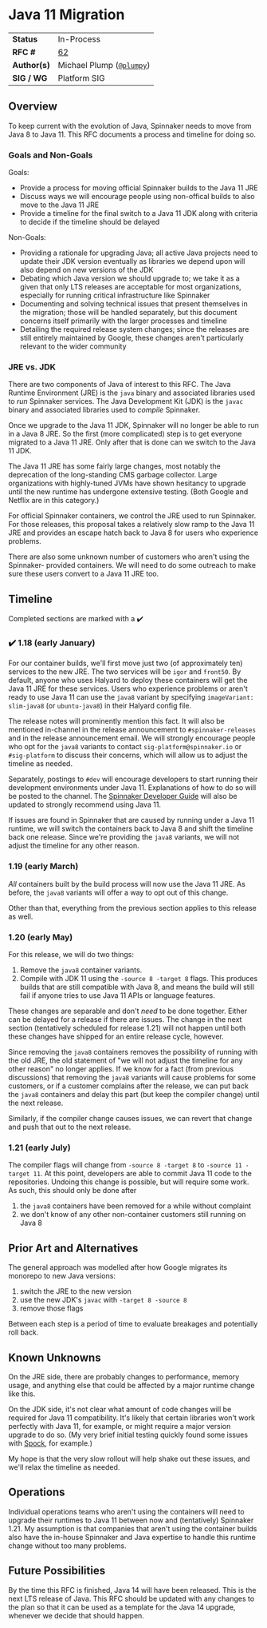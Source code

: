 # Java 11 Migration

| | |
|-|-|
| **Status**     | In-Process |
| **RFC #**      | [62](https://github.com/spinnaker/governance/pull/62) |
| **Author(s)**  | Michael Plump ([`@plumpy`](https://github.com/plumpy)) |
| **SIG / WG**   | Platform SIG |

## Overview

To keep current with the evolution of Java, Spinnaker needs to move from Java 8
to Java 11. This RFC documents a process and timeline for doing so.

### Goals and Non-Goals

Goals:

*   Provide a process for moving official Spinnaker builds to the Java 11 JRE
*   Discuss ways we will encourage people using non-offical builds to also move
    to the Java 11 JRE
*   Provide a timeline for the final switch to a Java 11 JDK along with criteria
    to decide if the timeline should be delayed

Non-Goals:

*   Providing a rationale for upgrading Java; all active Java projects need to
    update their JDK version eventually as libraries we depend upon will also
    depend on new versions of the JDK
*   Debating which Java version we should upgrade to; we take it as a given that
    only LTS releases are acceptable for most organizations, especially for
    running critical infrastructure like Spinnaker
*   Documenting and solving technical issues that present themselves in the
    migration; those will be handled separately, but this document concerns
    itself primarily with the larger processes and timeline
*   Detailing the required release system changes; since the releases are still
    entirely maintained by Google, these changes aren't particularly relevant to
    the wider community

### JRE vs. JDK

There are two components of Java of interest to this RFC. The Java Runtime
Environment (JRE) is the `java` binary and associated libraries used to _run_
Spinnaker services. The Java Development Kit (JDK) is the `javac` binary and
associated libraries used to _compile_ Spinnaker.

Once we upgrade to the Java 11 JDK, Spinnaker will no longer be able to run in a
Java 8 JRE. So the first (more complicated) step is to get everyone migrated to
a Java 11 JRE. Only after that is done can we switch to the Java 11 JDK.

The Java 11 JRE has some fairly large changes, most notably the deprecation of
the long-standing CMS garbage collector. Large organizations with highly-tuned
JVMs have shown hesitancy to upgrade until the new runtime has undergone
extensive testing. (Both Google and Netflix are in this category.)

For official Spinnaker containers, we control the JRE used to run Spinnaker. For
those releases, this proposal takes a relatively slow ramp to the Java 11 JRE
and provides an escape hatch back to Java 8 for users who experience problems.

There are also some unknown number of customers who aren't using the Spinnaker-
provided containers. We will need to do some outreach to make sure these users
convert to a Java 11 JRE too.

## Timeline

Completed sections are marked with a ✔️

### ✔️ 1.18 (early January)

For our container builds, we'll first move just two (of approximately ten)
services to the new JRE. The two services will be `igor` and `front50`. By
default, anyone who uses Halyard to deploy these containers will get the Java 11
JRE for these services. Users who experience problems or aren't ready to use
Java 11 can use the `java8` variant by specifying `imageVariant: slim-java8` (or
`ubuntu-java8`) in their Halyard config file.

The release notes will prominently mention this fact. It will also be mentioned
in-channel in the release announcement to `#spinnaker-releases` and in the
release announcement email. We will strongly encourage people who opt for the
`java8` variants to contact `sig-platform@spinnaker.io` or `#sig-platform` to
discuss their concerns, which will allow us to adjust the timeline as needed.

Separately, postings to `#dev` will encourage developers to start running their
development environments under Java 11. Explanations of how to do so will be
posted to the channel. The [Spinnaker Developer
Guide](https://www.spinnaker.io/guides/developer/getting-set-up/) will also be
updated to strongly recommend using Java 11.

If issues are found in Spinnaker that are caused by running under a Java 11
runtime, we will switch the containers back to Java 8 and shift the timeline
back one release. Since we're providing the `java8` variants, we will not adjust
the timeline for any other reason.

### 1.19 (early March)

_All_ containers built by the build process will now use the Java 11 JRE. As
before, the `java8` variants will offer a way to opt out of this change.

Other than that, everything from the previous section applies to this release as
well.

### 1.20 (early May)

For this release, we will do two things:

1.  Remove the `java8` container variants.
2.  Compile with JDK 11 using the `-source 8 -target 8` flags. This produces
    builds that are still compatible with Java 8, and means the build will still
    fail if anyone tries to use Java 11 APIs or language features.

These changes are separable and don't _need_ to be done together. Either can be
delayed for a release if there are issues. The change in the next section
(tentatively scheduled for release 1.21) will not happen until both these
changes have shipped for an entire release cycle, however.

Since removing the `java8` containers removes the possibility of running with
the old JRE, the old statement of "we will not adjust the timeline for any other
reason" no longer applies. If we know for a fact (from previous discussions)
that removing the `java8` variants will cause problems for some customers, or if
a customer complains after the release, we can put back the `java8` containers
and delay this part (but keep the compiler change) until the next release.

Similarly, if the compiler change causes issues, we can revert that change and
push that out to the next release.

### 1.21 (early July)

The compiler flags will change from `-source 8 -target 8` to `-source 11 -target
11`. At this point, developers are able to commit Java 11 code to the
repositories. Undoing this change is possible, but will require some work. As
such, this should only be done after

1.  the `java8` containers have been removed for a while without complaint
2.  we don't know of any other non-container customers still running on Java 8

## Prior Art and Alternatives

The general approach was modelled after how Google migrates its monorepo to new
Java versions:

1.  switch the JRE to the new version
2.  use the new JDK's `javac` with `-target 8 -source 8`
3.  remove those flags

Between each step is a period of time to evaluate breakages and potentially roll
back.

## Known Unknowns

On the JRE side, there are probably changes to performance, memory usage, and
anything else that could be affected by a major runtime change like this.

On the JDK side, it's not clear what amount of code changes will be required for
Java 11 compatibility. It's likely that certain libraries won't work perfectly
with Java 11, for example, or might require a major version upgrade to do so.
(My very brief initial testing quickly found some issues with
[Spock](http://spockframework.org/), for example.)

My hope is that the very slow rollout will help shake out these issues, and
we'll relax the timeline as needed.

## Operations

Individual operations teams who aren't using the containers will need to upgrade
their runtimes to Java 11 between now and (tentatively) Spinnaker 1.21. My
assumption is that companies that aren't using the container builds also have
the in-house Spinnaker and Java expertise to handle this runtime change without
too many problems.

## Future Possibilities

By the time this RFC is finished, Java 14 will have been released. This is the
next LTS release of Java. This RFC should be updated with any changes to the
plan so that it can be used as a template for the Java 14 upgrade, whenever we
decide that should happen.
